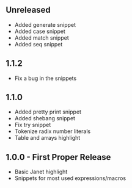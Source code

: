 ## Unreleased
 * Added generate snippet
 * Added case snippet
 * Added match snippet
 * Added seq snippet

## 1.1.2
 * Fix a bug in the snippets

## 1.1.0
 * Added pretty print snippet
 * Added shebang snippet
 * Fix try snippet
 * Tokenize radix number literals
 * Table and arrays highlight

## 1.0.0 - First Proper Release
 * Basic Janet highlight
 * Snippets for most used expressions/macros
